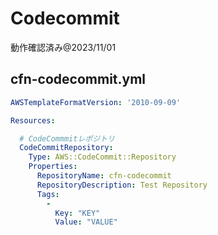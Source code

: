 # Codecommit

動作確認済み@2023/11/01

## cfn-codecommit.yml

```yml
AWSTemplateFormatVersion: '2010-09-09'

Resources:

  # CodeCommmitレポジトリ
  CodeCommitRepository:
    Type: AWS::CodeCommit::Repository
    Properties:
      RepositoryName: cfn-codecommit
      RepositoryDescription: Test Repository
      Tags: 
        - 
          Key: "KEY"
          Value: "VALUE"
```
